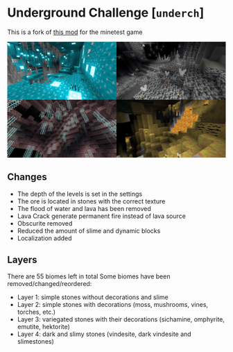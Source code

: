# Underground Challenge [`underch`]

This is a fork of [this mod](https://gitlab.com/h2mm/underch) for the minetest game

![Preview](./screenshot.png)

## Changes

* The depth of the levels is set in the settings
* The ore is located in stones with the correct texture
* The flood of water and lava has been removed
* Lava Crack generate permanent fire instead of lava source
* Obscurite removed
* Reduced the amount of slime and dynamic blocks
* Localization added

## Layers

There are 55 biomes left in total
Some biomes have been removed/changed/reordered:
* Layer 1: simple stones without decorations and slime
* Layer 2: simple stones with decorations (moss, mushrooms, vines, torches, etc.)
* Layer 3: variegated stones with their decorations (sichamine, omphyrite, emutite, hektorite)
* Layer 4: dark and slimy stones (vindesite, dark vindesite and slimestones)
